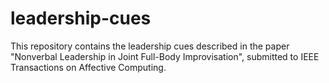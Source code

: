 # leadership-cues
This repository contains the leadership cues described in the paper "Nonverbal Leadership in Joint Full-Body Improvisation", submitted to IEEE Transactions on Affective Computing.
